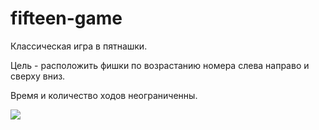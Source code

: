 # fifteen-game
Классическая игра в пятнашки.

Цель - расположить фишки по возрастанию номера слева направо и сверху вниз. 

Время и количество ходов неограниченны.

![](https://habrastorage.org/webt/af/-u/ok/af-uok3nea1kfwoovphoyxdxoq0.png)
